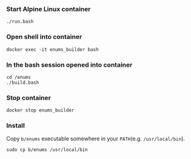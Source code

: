 ### Start Alpine Linux container

``` shell
./run.bash
```

### Open shell into container

``` shell
docker exec -it enums_builder bash
```

### In the bash session opened into container

``` shell
cd /enums
./build.bash
```

### Stop container

``` shell
docker stop enums_builder
```

### Install

Copy `b/enums` executable somewhere in your `PATH`(e.g. `/usr/local/bin`).

``` shell
sudo cp b/enums /usr/local/bin
```

